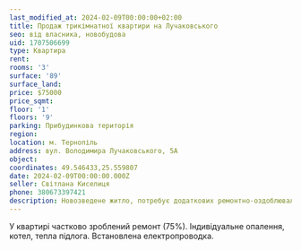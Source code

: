 ```yaml
---
last_modified_at: 2024-02-09T00:00:00+02:00
title: Продаж трикімнатної квартири на Лучаковського
seo: від власника, новобудова
uid: 1707506699
type: Квартира
rent:
rooms: '3'
surface: '89'
surface_land:
price: $75000
price_sqmt:
floor: '1'
floors: '9'
parking: Прибудинкова територія
region:
location: м. Тернопіль
address: вул. Володимира Лучаковського, 5А
object:
coordinates: 49.546433,25.559807
date: 2024-02-09T00:00:00.000Z
seller: Світлана Киселиця
phone: 380673397421
description: Новозведене житло, потребує додаткових ремонтно-оздоблювальних робіт
---
```


У квартирі частково зроблений ремонт (75%). Індивідуальне опалення, котел, тепла підлога. Встановлена електропроводка.
